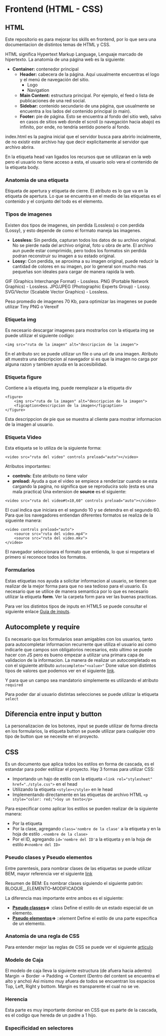 # Frontend (HTML - CSS)
## HTML
Este repositorio es para mejorar los skills en frontend, por lo que sera una documentacion de distintos temas de HTML y CSS.

HTML significa Hypertext Markup Language, Lenguaje marcado de hipertexto. La anatomía de una página web es la siguiente:

- **Container:** contenedor principal
    - **Header:** cabecera de la página. Aquí usualmente encuentras el logo y el menú de navegación del sitio.
        - Logo
        - Navigation
    - **Main Content:** estructura principal. Por ejemplo, el feed o lista de publicaciones de una red social.
    - **Sidebar:** contenido secundario de una página, que usualmente se encuentra a los lados del contenido principal (o main).
    - **Footer:** pie de página. Esto se encuentra al fondo del sitio web, salvo en casos de sitios web donde el scroll (o navegación hacia abajo) es infinito, por ende, no tendría sentido ponerlo al fondo.

index.html es la pagina inicial que el servidor busca para abrirlo incialmente, de no existir este archivo hay que decir explicitamente al servidor que archivo abrira.

En la etiqueta head van ligados los recursos que se utilizaran en la web pero el usuario no tiene acceso a esta, el usuario solo vera el contenido de la etiqueta body.

### Anatomia de una etiqueta
Etiqueta de apertura y etiqueta de cierre. El atributo es lo que va en la etiqueta de apertura. Lo que se encuentra en el medio de las etiquetas es el contenido y el conjunto del todo es el elemento.

### Tipos de imagenes
Existen dos tipos de imagenes, sin perdida (Lossless) o con perdida (Lossy), y esto depende de como el formato maneja las imagenes.

- **Lossless:** Sin perdida, capturan todos los datos de su archivo original. No se pierde nada del archivo original, foto u obra de arte. El archivo aun puede estar comprimido, pero todos los formatos sin perdida podran reconstruir su imagen a su estado original.
- **Lossy:** Con perdida, se aproxima a su imagen original, puede reducir la cantidad de colores en su imagen, por lo general son mucho mas pequeñas son ideales para cargar de manera rapida la web.

GIF (Graphics Interchange Format) - Lossless.
PNG (Portable Network Graphics) - Lossless.
JPG/JPEG (Photographic Experts Group) - Lossy.
SVG/Vector (Scalable Vector Graphics) - Lossless.

Peso promedio de imagenes 70 Kb, para optimizar las imagenes se puede utilizar Tiny PNG o Verexif

### Etiqueta img
Es necesario descargar imagenes para mostrarlos con la etiqueta img se puede utilizar el siguiente codigo:
```
<img src="ruta de la imagen" alt="descripcion de la imagen">
```
En el atributo src se puede utilizar un file o una url de una imagen.
Atributo alt muestra una descripcion al navegador si es que la imagen no carga por alguna razon y tambien ayuda en la accesibilidad.

### Etiqueta figure
Contiene a la etiqueta img, puede reemplazar a la etiqueta div
```
<figure>
    <img src="ruta de la imagen" alt="descripcion de la imagen">
    <figcaption>Descripcion de la imagen</figcaption>
</figure>
```
Esta descrippcion de píe que se muestra al cliente para mostrar informacion de la imagen al usuario.

### Etiqueta Video
Esta etiqueta se lo utiliza de la siguiente forma:
```
<video src="ruta del video" controls preload="auto"></video>
```
Atributos importantes:
- **controls:** Este atributo no tiene valor
- **preload:** Ayuda a que el video se empiece a renderizar cuando se esta cargando la pagina, no significa que se reproducira solo (esta es una mala practica)
Una extension de **source** es el siguiente:
```
<video src="ruta del video#t=10,60" controls preload="auto"></video>
```
El cual indica que iniciara en el segundo 10 y se detendra en el segundo 60.
Para que los navegadores entiendan diferentes formatos se realiza de la sigueinte manera:
```
<video controls preload="auto">
    <source src="ruta del video.mp4">
    <source src="ruta del video.mkv">
</video>
```
El navegador seleccionara el formato que entienda, lo que si respetara el primero si reconoce todos los formatos.

### Formularios
Estas etiquetas nos ayuda a solicitar informacion al usuario, se tienen que realizar de la mejor forma para que no sea tedioso para el usuario.
Es necesario que se utilice de manera semantica por lo que es necesario utilizar la etiqueta **form**. Ver la carpeta form para ver las buenas practicas.

Para ver los distintos tipos de inputs en HTML5 se puede consultar el siguiente enlace [Guia de inputs](https://developer.mozilla.org/es/docs/Web/HTML/Element/input "Guide of inputs").

## Autocomplete y require
Es necesario que los formularios sean amigables con los usuarios, tanto para autocompletar informacion recurrente que utiliza el usuario asi como indicarle que campos son obligatorios necesarios, esto ultimo se puede hacer con JS pero es bueno empezar a utilizar una primara capa de validacion de la informacion. La manera de realizar un autocompletado es con el siguiente atributo ```autocomplete="<value>"``` Done value son distintos tipos de valores que podemos ver en el siguiente [link](https://developer.mozilla.org/en-US/docs/Web/HTML/Attributes/autocomplete "Autocomplete of inputs").

Y para que un campo sea mandatorio simplemente es utilizando el atributo ```required```

Para poder dar al usuario distintas selecciones se puede utilizar la etiqueta ``select``

## Diferencia entre input y button
La personalizacion de los botones, input se puede utilizar de forma directa en los formularios, la etiqueta button se puede utilizar para cualquier otro tipo de button que se necesite en el proyecto.

## CSS
Es un documento que aplica todos los estilos en forma de cascada, es el estandar para poder estilizar el proyecto.
Hay 3 formas para utilizar CSS:
- Importando un hajo de estilo con la etiqueta ``<link rel="stylesheet" href="./style.css">`` en el head
- Utilizando la etiqueta ``<style></style>`` en le head
- Implementando directamente en las etiquetas de archivo HTML ``<p style="color: red;">Soy un texto</p>``

Para especificar como aplicar los estilos se pueden realizar de la siguiente manera:
- Por la etiqueta
- Por la clase, agregando ``class='nombre de la clase'`` a la etiqueta y en la hoja de estilo ``.<nombre de la clase>``
- Por el ID, agregando ``id='nombre del ID'``a la etiqueta y en la hoja de estilo ``#<nombre del ID>``

### Pseudo clases y Pseudo elementos
Entre parentesis, para nombrar clases de las etiquetas se puede utilizar BEM, mayor referencia ver el siguiente [link](https://en.bem.info/methodology/faq/#why-bem "Metodologia BEM")

Resumen de BEM:
Es nombrar clases siguiendo el siguiente patrón: BLOQUE__ELEMENTO–MODIFICADOR

La diferencia mas importante entre ambos es el siguiente:
- **[Pseudo classes](https://developer.mozilla.org/es/docs/Web/CSS/Pseudo-classes)=>** :class Define el estilo de un estado especial de un elemento.
- **[Pseudo elementos](https://developer.mozilla.org/es/docs/Web/CSS/Pseudoelementos)=>** ::element Define el estilo de una parte especifica de un elemento.

### Anatomia de una regla de CSS
Para entender mejor las reglas de CSS se puede ver el siguiente [articulo](http://desarrollo-web-primeros-pasos.blogspot.com/2018/05/59-css-selectores-basicos-1.html)

### Modelo de Caja
El modelo de caja lleva la siguiente estructura (de afuera hacia adentro) Margin -> Border -> Padding -> Content (Dentro del content se encuentra el alto y ancho) Asi mismo muy afuera de todos se encuentran los espacios Top, Left, Right y bottom. Margin es transparente el cual no se ve.

### Herencia
Esta parte es muy importante dominar en CSS que es parte de la cascada, es el codigo que hereda de un padre a 1 hijo.

### Especificidad en selectores
